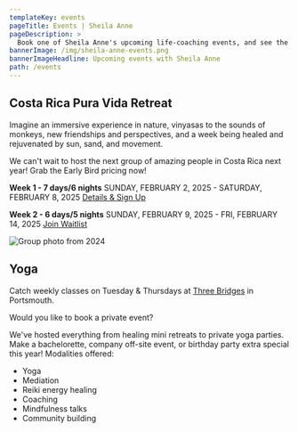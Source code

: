 ```yaml
---
templateKey: events
pageTitle: Events | Sheila Anne
pageDescription: >
  Book one of Sheila Anne's upcoming life-coaching events, and see the schedule for future programs being offered. Don't miss out!
bannerImage: /img/sheila-anne-events.png
bannerImageHeadline: Upcoming events with Sheila Anne
path: /events
---
```


## Costa Rica Pura Vida Retreat

Imagine an immersive experience in nature, vinyasas to the sounds of monkeys, new friendships and perspectives, and a week being healed and rejuvenated by sun, sand, and movement.

We can't wait to host the next group of amazing people in Costa Rica next year! Grab the Early Bird pricing now!

**Week 1 - 7 days/6 nights**
SUNDAY, FEBRUARY 2, 2025 - SATURDAY, FEBRUARY 8, 2025
[Details & Sign Up](/pura-vida-retreat/)

**Week 2 - 6 days/5 nights**
SUNDAY, FEBRUARY 9, 2025 - FRI, FEBRUARY 14, 2025
[Join Waitlist](/pura-vida-retreat/)

![Group photo from 2024](/img/pura-vida-retreat-welcome.jpg)

## Yoga

Catch weekly classes on Tuesday & Thursdays at [Three Bridges](https://www.3bridgesyoga.com/) in Portsmouth.

Would you like to book a private event?

We've hosted everything from healing mini retreats to private yoga parties. Make a bachelorette, company off-site event, or birthday party extra special this year! Modalities offered:

- Yoga
- Mediation
- Reiki energy healing
- Coaching
- Mindfulness talks
- Community building
